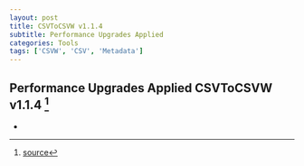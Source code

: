 ```yaml
---
layout: post
title: CSVToCSVW v1.1.4
subtitle: Performance Upgrades Applied
categories: Tools
tags: ['CSVW', 'CSV', 'Metadata']
---
```


## Performance Upgrades Applied CSVToCSVW v1.1.4 [^fn1]

-

[^fn1]: [source](https://github.com/Mat-O-Lab/CSVtoCSVW/releases/tag/v1.1.4)